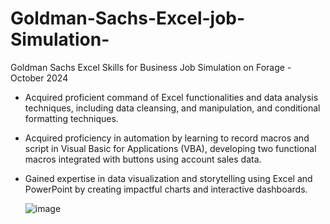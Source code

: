 # Goldman-Sachs-Excel-job-Simulation-
Goldman Sachs Excel Skills for Business Job Simulation on Forage - October 2024

 * Acquired proficient command of Excel functionalities and data analysis
   techniques, including data cleansing, and manipulation, and conditional
   formatting techniques.
 * Acquired proficiency in automation by learning to record macros and script in
   Visual Basic for Applications (VBA), developing two functional macros
   integrated with buttons using account sales data.
 * Gained expertise in data visualization and storytelling using Excel and
   PowerPoint by creating impactful charts and interactive dashboards.

   ![image](https://github.com/user-attachments/assets/343f937d-4d1b-4c8e-9af6-3854d894ac9f)

